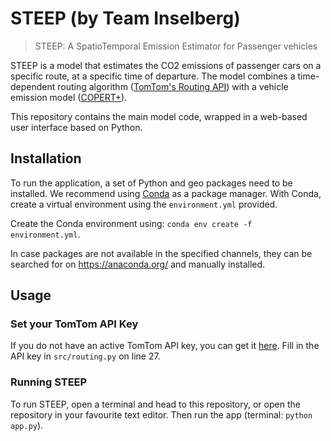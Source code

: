 # STEEP (by Team Inselberg)
> STEEP: A SpatioTemporal Emission Estimator for Passenger vehicles

STEEP is a model that estimates the CO2 emissions of passenger cars on a specific route, at a specific time of departure.
The model combines a time-dependent routing algorithm ([TomTom's Routing API](https://developer.tomtom.com/routing-api/routing-api-documentation)) 
with a vehicle emission model ([COPERT+](https://www.emisia.com/utilities/copert/)). 

This repository contains the main model code, wrapped in a web-based user interface based on Python. 

## Installation
To run the application, a set of Python and geo packages need to be installed. We recommend using [Conda](https://docs.conda.io/en/latest/) as a package manager.
With Conda, create a virtual environment using the `environment.yml` provided. 

Create the Conda environment using: `conda env create -f environment.yml`.

In case packages are not available in the specified channels, they can be searched for on https://anaconda.org/ and manually installed. 

## Usage

### Set your TomTom API Key
If you do not have an active TomTom API key, you can get it [here](https://developer.tomtom.com/user/register).
Fill in the API key in `src/routing.py` on line 27.

### Running STEEP
To run STEEP, open a terminal and head to this repository, or open the repository in your favourite text editor. 
Then run the app (terminal: `python app.py`).